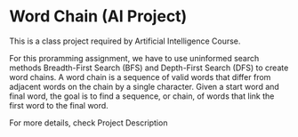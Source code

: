 # Word Chain (AI Project)
This is a class project required by Artificial Intelligence Course.

For this proramming assignment, we have to use uninformed search methods Breadth-First Search (BFS) and Depth-First Search (DFS) to create word chains. A word chain is a sequence of valid words that differ from adjacent words on the chain by a single character. Given a start word and final word, the goal is to find a sequence, or chain, of words that link the first word to the final word.

For more details, check Project Description
